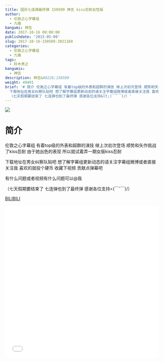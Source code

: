 ```yaml
---
title: 国庆七连弹最终弹 150509 神舌 kiss忍耐女性版
author:
  - 伦敦之心字幕组
  - 九條
bangumi: 神舌
date: 2017-10-16 00:00:00
publishdate: '2015-05-09'
slug: 2017-10-16-150509-3021160
categories:
  - 伦敦之心字幕组
  - 九條
tags:
  - 铃木贵之
bangumis:
  - 神舌
description: 神舌&#8226;150509
weight: 49491
brief: '# 简介 伦敦之心字幕组 有着top级的外表和超群的演技 继上次初次登场 顺势和矢作挑战了kiss忍耐 由于她出色的表现 所以就试着弄一期女版kiss忍耐
  下载地址在男女纠察队贴吧 想了解字幕组更新动态的请关注字幕组微博或者直接关注我 喜欢的就投个硬币 收藏下视频 贡献点弹幕吧 有什么问题或者视频有什么问题可以@我
  （七天假期要结束了 七连弹也到了最终弹 感谢各位支持&lt;(￣ˇ￣)/）'
---
```


![](https://i.imgur.com/bUpveZ6.jpg)

# 简介  
伦敦之心字幕组 有着top级的外表和超群的演技 继上次初次登场 顺势和矢作挑战了kiss忍耐 由于她出色的表现 所以就试着弄一期女版kiss忍耐 


下载地址在男女纠察队贴吧 想了解字幕组更新动态的请关注字幕组微博或者直接关注我 喜欢的就投个硬币 收藏下视频 贡献点弹幕吧


有什么问题或者视频有什么问题可以@我


（七天假期要结束了 七连弹也到了最终弹 感谢各位支持&lt;(￣ˇ￣)/）

  [BILIBILI](https://www.bilibili.com/video/av3021160/)


<div class="vcontainer">  <iframe class='video' src="//www.bilibili.com/blackboard/player.html?aid=3021160" width="100%" height="500" frameborder="0" allowfullscreen="allowfullscreen"></iframe></div>
